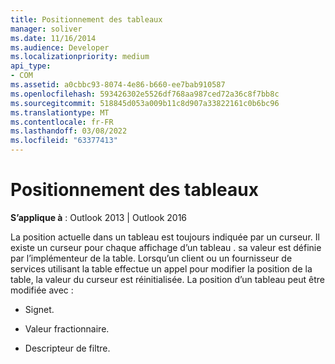 ```yaml
---
title: Positionnement des tableaux
manager: soliver
ms.date: 11/16/2014
ms.audience: Developer
ms.localizationpriority: medium
api_type:
- COM
ms.assetid: a0cbbc93-8074-4e86-b660-ee7bab910587
ms.openlocfilehash: 593426302e5526df768aa987ced72a36c8f7bb8c
ms.sourcegitcommit: 518845d053a009b11c8d907a33822161c0b6bc96
ms.translationtype: MT
ms.contentlocale: fr-FR
ms.lasthandoff: 03/08/2022
ms.locfileid: "63377413"
---
```

# <a name="table-positioning"></a>Positionnement des tableaux

  
  
**S’applique à** : Outlook 2013 | Outlook 2016 
  
La position actuelle dans un tableau est toujours indiquée par un curseur. Il existe un curseur pour chaque affichage d’un tableau . sa valeur est définie par l’implémenteur de la table. Lorsqu’un client ou un fournisseur de services utilisant la table effectue un appel pour modifier la position de la table, la valeur du curseur est réinitialisée. La position d’un tableau peut être modifiée avec :
  
- Signet.
    
- Valeur fractionnaire.
    
- Descripteur de filtre.
    

